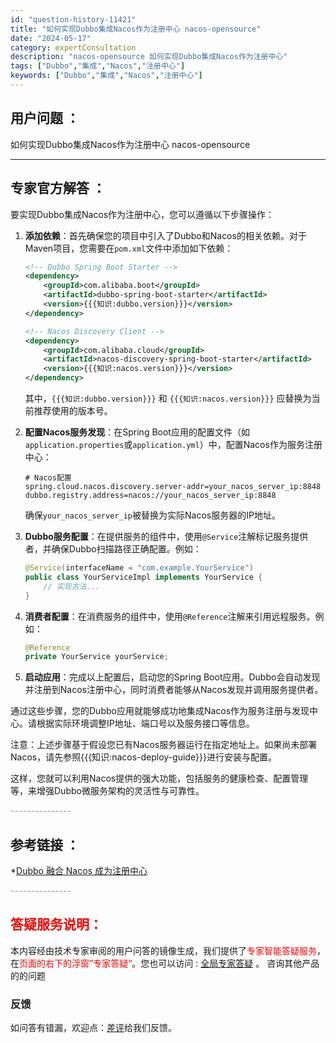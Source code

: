 ```yaml
---
id: "question-history-11421"
title: "如何实现Dubbo集成Nacos作为注册中心 nacos-opensource"
date: "2024-05-17"
category: expertConsultation
description: "nacos-opensource 如何实现Dubbo集成Nacos作为注册中心"
tags: ["Dubbo","集成","Nacos","注册中心"]
keywords: ["Dubbo","集成","Nacos","注册中心"]
---
```


## 用户问题 ： 
 如何实现Dubbo集成Nacos作为注册中心 nacos-opensource 

---------------
## 专家官方解答 ：

要实现Dubbo集成Nacos作为注册中心，您可以遵循以下步骤操作：

1. **添加依赖**：首先确保您的项目中引入了Dubbo和Nacos的相关依赖。对于Maven项目，您需要在`pom.xml`文件中添加如下依赖：

   ```xml
   <!-- Dubbo Spring Boot Starter -->
   <dependency>
       <groupId>com.alibaba.boot</groupId>
       <artifactId>dubbo-spring-boot-starter</artifactId>
       <version>{{{知识:dubbo.version}}}</version>
   </dependency>
   
   <!-- Nacos Discovery Client -->
   <dependency>
       <groupId>com.alibaba.cloud</groupId>
       <artifactId>nacos-discovery-spring-boot-starter</artifactId>
       <version>{{{知识:nacos.version}}}</version>
   </dependency>
   ```

   其中，`{{{知识:dubbo.version}}}` 和 `{{{知识:nacos.version}}}` 应替换为当前推荐使用的版本号。

2. **配置Nacos服务发现**：在Spring Boot应用的配置文件（如`application.properties`或`application.yml`）中，配置Nacos作为服务注册中心：

   ```properties
   # Nacos配置
   spring.cloud.nacos.discovery.server-addr=your_nacos_server_ip:8848
   dubbo.registry.address=nacos://your_nacos_server_ip:8848
   ```

   确保`your_nacos_server_ip`被替换为实际Nacos服务器的IP地址。

3. **Dubbo服务配置**：在提供服务的组件中，使用`@Service`注解标记服务提供者，并确保Dubbo扫描路径正确配置。例如：

   ```java
   @Service(interfaceName = "com.example.YourService")
   public class YourServiceImpl implements YourService {
       // 实现方法...
   }
   ```

4. **消费者配置**：在消费服务的组件中，使用`@Reference`注解来引用远程服务。例如：

   ```java
   @Reference
   private YourService yourService;
   ```

5. **启动应用**：完成以上配置后，启动您的Spring Boot应用。Dubbo会自动发现并注册到Nacos注册中心，同时消费者能够从Nacos发现并调用服务提供者。

通过这些步骤，您的Dubbo应用就能够成功地集成Nacos作为服务注册与发现中心。请根据实际环境调整IP地址、端口号以及服务接口等信息。

注意：上述步骤基于假设您已有Nacos服务器运行在指定地址上。如果尚未部署Nacos，请先参照{{{知识:nacos-deploy-guide}}}进行安装与配置。

这样，您就可以利用Nacos提供的强大功能，包括服务的健康检查、配置管理等，来增强Dubbo微服务架构的灵活性与可靠性。


<font color="#949494">---------------</font> 


## 参考链接 ：

*[Dubbo 融合 Nacos 成为注册中心](https://nacos.io/docs/latest/ecology/use-nacos-with-dubbo)


 <font color="#949494">---------------</font> 
 


## <font color="#FF0000">答疑服务说明：</font> 

本内容经由技术专家审阅的用户问答的镜像生成，我们提供了<font color="#FF0000">专家智能答疑服务</font>，在<font color="#FF0000">页面的右下的浮窗”专家答疑“</font>。您也可以访问 : [全局专家答疑](https://opensource.alibaba.com/chatBot) 。 咨询其他产品的的问题

### 反馈
如问答有错漏，欢迎点：[差评](https://ai.nacos.io/user/feedbackByEnhancerGradePOJOID?enhancerGradePOJOId=13753)给我们反馈。
